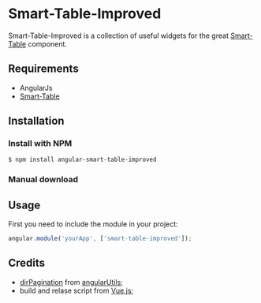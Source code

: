 # Smart-Table-Improved

Smart-Table-Improved is a collection of useful widgets for the great [Smart-Table] component.

## Requirements

- AngularJs
- [Smart-Table]

## Installation


### Install with NPM

```
$ npm install angular-smart-table-improved
```

### Manual download


## Usage

First you need to include the module in your project:

```javascript
angular.module('yourApp', ['smart-table-improved']);
```


## Credits

- [dirPagination] from [angularUtils];
- build and relase script from [Vue.js];

[Smart-Table]: http://lorenzofox3.github.io/smart-table-website
[angularUtils]: https://github.com/michaelbromley/angularUtils
[dirPagination]: https://github.com/michaelbromley/angularUtils/tree/master/src/directives/pagination
[Vue.js]: https://github.com/vuejs/vue
